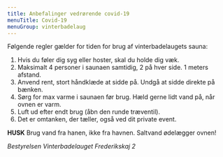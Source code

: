 ```yaml
---
title: Anbefalinger vedrørende covid-19
menuTitle: Covid-19
menuGroup: vinterbadelaug
---
```

Følgende regler gælder for tiden for brug af vinterbadelaugets sauna:

1. Hvis du føler dig syg eller hoster, skal du holde dig væk.
2. Maksimalt 4 personer i saunaen samtidig, 2 på hver side. 1 meters afstand. 
3. Anvend rent, stort håndklæde at sidde på. Undgå at sidde direkte på bænken. 
4. Sørg for max varme i saunaen før brug. Hæld gerne lidt vand på, når ovnen er varm.
5. Luft ud efter endt brug (åbn den runde træventil).
6. Det er omtanken, der tæller, også ved dit private event.

__HUSK__ Brug vand fra hanen, ikke fra havnen. Saltvand ødelægger ovnen!

_Bestyrelsen Vinterbadelauget Frederikskaj&nbsp;2_
